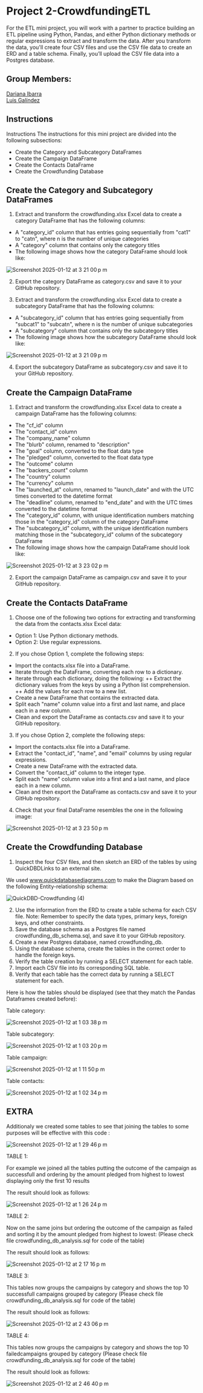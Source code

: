 # Project 2-CrowdfundingETL

For the ETL mini project, you will work with a partner to practice building an ETL pipeline using Python, Pandas, and either Python dictionary methods or regular expressions to extract and transform the data. After you transform the data, you'll create four CSV files and use the CSV file data to create an ERD and a table schema. Finally, you’ll upload the CSV file data into a Postgres database.


## Group Members:

[Dariana Ibarra](https://github.com/darianaibarra)   
[Luis Galíndez](https://github.com/LUISG47)   


## Instructions

Instructions
The instructions for this mini project are divided into the following subsections:

+ Create the Category and Subcategory DataFrames
+ Create the Campaign DataFrame
+ Create the Contacts DataFrame
+ Create the Crowdfunding Database


## Create the Category and Subcategory DataFrames

1. Extract and transform the crowdfunding.xlsx Excel data to create a category DataFrame that has the following columns:

+ A "category_id" column that has entries going sequentially from "cat1" to "catn", where n is the number of unique categories
+ A "category" column that contains only the category titles
+ The following image shows how the category DataFrame should look like:

![Screenshot 2025-01-12 at 3 21 00 p m](https://github.com/user-attachments/assets/733d3ff4-f191-4d9b-a485-1d7abea72971)



2. Export the category DataFrame as category.csv and save it to your GitHub repository.

3. Extract and transform the crowdfunding.xlsx Excel data to create a subcategory DataFrame that has the following columns:

+ A "subcategory_id" column that has entries going sequentially from "subcat1" to "subcatn", where n is the number of unique subcategories
+ A "subcategory" column that contains only the subcategory titles
+ The following image shows how the subcategory DataFrame should look like:

![Screenshot 2025-01-12 at 3 21 09 p m](https://github.com/user-attachments/assets/d4c6e49f-3671-4ac8-8d7a-94f53dc89b94)


4. Export the subcategory DataFrame as subcategory.csv and save it to your GitHub repository.




## Create the Campaign DataFrame

1. Extract and transform the crowdfunding.xlsx Excel data to create a campaign DataFrame has the following columns:

+ The "cf_id" column
+ The "contact_id" column
+ The "company_name" column
+ The "blurb" column, renamed to "description"
+ The "goal" column, converted to the float data type
+ The "pledged" column, converted to the float data type
+ The "outcome" column 
+ The "backers_count" column
+ The "country" column
+ The "currency" column
+ The "launched_at" column, renamed to "launch_date" and with the UTC times converted to the datetime format
+ The "deadline" column, renamed to "end_date" and with the UTC times converted to the datetime format
+ The "category_id" column, with unique identification numbers matching those in the "category_id" column of the category DataFrame
+ The "subcategory_id" column, with the unique identification numbers matching those in the "subcategory_id" column of the subcategory DataFrame
+ The following image shows how the campaign DataFrame should look like:


![Screenshot 2025-01-12 at 3 23 02 p m](https://github.com/user-attachments/assets/bfb53d22-f4ec-4af8-8e74-e5fc2314b1ea)



2. Export the campaign DataFrame as campaign.csv and save it to your GitHub repository.

## Create the Contacts DataFrame

1. Choose one of the following two options for extracting and transforming the data from the contacts.xlsx Excel data:
+ Option 1: Use Python dictionary methods.
+ Option 2: Use regular expressions.

2. If you chose Option 1, complete the following steps:
+ Import the contacts.xlsx file into a DataFrame.
+ Iterate through the DataFrame, converting each row to a dictionary.
+ Iterate through each dictionary, doing the following:
++ Extract the dictionary values from the keys by using a Python list comprehension.
++ Add the values for each row to a new list.
+ Create a new DataFrame that contains the extracted data.
+ Split each "name" column value into a first and last name, and place each in a new column.
+ Clean and export the DataFrame as contacts.csv and save it to your GitHub repository.

3. If you chose Option 2, complete the following steps:
+ Import the contacts.xlsx file into a DataFrame.
+ Extract the "contact_id", "name", and "email" columns by using regular expressions.
+ Create a new DataFrame with the extracted data.
+ Convert the "contact_id" column to the integer type.
+ Split each "name" column value into a first and a last name, and place each in a new column.
+ Clean and then export the DataFrame as contacts.csv and save it to your GitHub repository.

4. Check that your final DataFrame resembles the one in the following image:

![Screenshot 2025-01-12 at 3 23 50 p m](https://github.com/user-attachments/assets/71e0f6d8-ed28-48b9-9f3b-21702d276c42)



## Create the Crowdfunding Database

1. Inspect the four CSV files, and then sketch an ERD of the tables by using QuickDBDLinks to an external site.

We used www.quickdatabasediagrams.com to make the Diagram based on the following Entity-relationship schema:

![QuickDBD-Crowdfunding (4)](https://github.com/user-attachments/assets/a4d08158-7e86-4974-bcaf-f8fd11a3782b)


2. Use the information from the ERD to create a table schema for each CSV file.
Note: Remember to specify the data types, primary keys, foreign keys, and other constraints.
3. Save the database schema as a Postgres file named crowdfunding_db_schema.sql, and save it to your GitHub repository.
4. Create a new Postgres database, named crowdfunding_db.
5. Using the database schema, create the tables in the correct order to handle the foreign keys.
6. Verify the table creation by running a SELECT statement for each table.
7. Import each CSV file into its corresponding SQL table.
8. Verify that each table has the correct data by running a SELECT statement for each.

Here is how the tables should be displayed (see that they match the Pandas Dataframes created before):

Table category:

![Screenshot 2025-01-12 at 1 03 38 p m](https://github.com/user-attachments/assets/390bd307-7e15-49f6-9c5b-dcbdca14b685)


Table subcategory:

![Screenshot 2025-01-12 at 1 03 20 p m](https://github.com/user-attachments/assets/f8a8db3e-e212-4491-b47a-88d4feec50c9)

Table campaign:

![Screenshot 2025-01-12 at 1 11 50 p m](https://github.com/user-attachments/assets/cc8fdca1-0faf-4c18-a5c7-ab4b90dbaf6f)

Table contacts:

![Screenshot 2025-01-12 at 1 02 34 p m](https://github.com/user-attachments/assets/0576e719-9a31-4af5-8ec0-5e67e9baf415)

## EXTRA


Additionaly we created some tables to see that joining the tables to some purposes will be effective with this code :

![Screenshot 2025-01-12 at 1 29 46 p m](https://github.com/user-attachments/assets/9632bfa7-7bdd-4ff4-8624-0510a866be2f)

TABLE 1:

For example we joined all the tables putting the outcome of the campaign as successfull and ordering by the amount pledged from highest to lowest displaying only the first 10 results

The result should look as follows:


![Screenshot 2025-01-12 at 1 26 24 p m](https://github.com/user-attachments/assets/60ad9721-b849-4870-83b5-e763106c2453)

TABLE 2:

Now on the same joins but ordering the outcome of the campaign as failed and sorting it by the amount pledged from highest to lowest:
(Please check file crowdfunding_db_analysis.sql for code of the table)

The result should look as follows:

![Screenshot 2025-01-12 at 2 17 16 p m](https://github.com/user-attachments/assets/c718b923-f657-4f19-878a-f6cfea92ffb7)


TABLE 3:

This tables now groups the campaigns by category and shows the top 10 successfull campaigns grouped by category
(Please check file crowdfunding_db_analysis.sql for code of the table)

The result should look as follows:

![Screenshot 2025-01-12 at 2 43 06 p m](https://github.com/user-attachments/assets/3713ac96-5671-4194-b0a3-f1fd6bb7d78f)


TABLE 4:

This tables now groups the campaigns by category and shows the top 10 failedcampaigns grouped by category
(Please check file crowdfunding_db_analysis.sql for code of the table)

The result should look as follows:

![Screenshot 2025-01-12 at 2 46 40 p m](https://github.com/user-attachments/assets/5e46ca47-08be-4634-8a37-1141649d6ebc)

